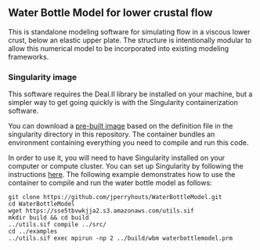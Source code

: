## Water Bottle Model for lower crustal flow

This is standalone modeling software for simulating flow in a viscous lower crust, below an elastic upper plate.
The structure is intentionally modular to allow this numerical model to be incorporated into existing modeling frameworks.

### Singularity image

This software requires the Deal.II library be installed on your machine, but a simpler way to get going quickly is with the Singularity containerization software.

You can download a [pre-built image](https://sse5tbvwkjja2.s3.amazonaws.com/utils.sif) based on the definition file in the singularity directory in this repository. The container bundles an environment containing everything you need to compile and run this code.

In order to use it, you will need to have Singularity installed on your computer or compute cluster. You can set up Singularity by following the instructions [here](https://sylabs.io/guides/3.6/user-guide/quick_start.html#quick-installation-steps). The following example demonstrates how to use the container to compile and run the water bottle model as follows:

```
git clone https://github.com/jperryhouts/WaterBottleModel.git
cd WaterBottleModel
wget https://sse5tbvwkjja2.s3.amazonaws.com/utils.sif
mkdir build && cd build
../utils.sif compile ../src/
cd ../examples
../utils.sif exec mpirun -np 2 ../build/wbm waterbottlemodel.prm
```
